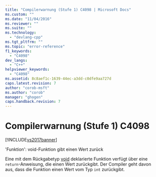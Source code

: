 ```yaml
---
title: "Compilerwarnung (Stufe 1) C4098 | Microsoft Docs"
ms.custom: ""
ms.date: "11/04/2016"
ms.reviewer: ""
ms.suite: ""
ms.technology: 
  - "devlang-cpp"
ms.tgt_pltfrm: ""
ms.topic: "error-reference"
f1_keywords: 
  - "C4098"
dev_langs: 
  - "C++"
helpviewer_keywords: 
  - "C4098"
ms.assetid: 8c8aef1c-1639-44ec-a3dd-c0dfe9aa727d
caps.latest.revision: 7
author: "corob-msft"
ms.author: "corob"
manager: "ghogen"
caps.handback.revision: 7
---
```

# Compilerwarnung (Stufe 1) C4098
[!INCLUDE[vs2017banner](../../assembler/inline/includes/vs2017banner.md)]

'Funktion': void\-Funktion gibt einen Wert zurück  
  
 Eine mit dem Rückgabetyp [void](../../cpp/void-cpp.md) deklarierte Funktion verfügt über eine `return`\-Anweisung, die einen Wert zurückgibt.  Der Compiler geht davon aus, dass die Funktion einen Wert vom Typ `int` zurückgibt.